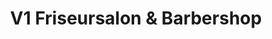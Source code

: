 ---
title: "V1 Friseursalon & Barbershop"
url: /passau/v1-friseursalon-und-barbershop/
shop: Friseur
---